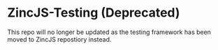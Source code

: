 # ZincJS-Testing  (Deprecated)

This repo will no longer be updated as the testing framework has been moved to ZincJS repostiory instead.
